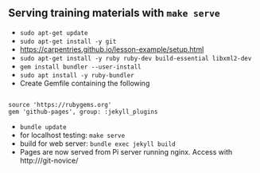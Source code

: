 
## Serving training materials with ```make serve```
* ```sudo apt-get update```
* ```sudo apt-get install -y git```
* https://carpentries.github.io/lesson-example/setup.html
* ```sudo apt-get install -y ruby ruby-dev build-essential libxml2-dev```
* ```gem install bundler --user-install```
* ```sudo apt install -y ruby-bundler ```
* Create Gemfile containing the following
```

source 'https://rubygems.org'
gem 'github-pages', group: :jekyll_plugins
```
* ```bundle update```
* for localhost testing: ```make serve```
* build for web server: ```bundle exec jekyll build ```
* Pages are now served from Pi server running nginx. Access with http://<ip-address>/git-novice/

